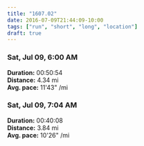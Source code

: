 ```yaml
---
title: "1607.02"
date: 2016-07-09T21:44:09-10:00
tags: ["run", "short", "long", "location"]
draft: true
---
```


### Sat, Jul 09, 6:00 AM

**Duration:** 00:50:54  
**Distance:** 4.34 mi  
**Avg. pace:** 11'43" /mi

### Sat, Jul 09, 7:04 AM

**Duration:** 00:40:08  
**Distance:** 3.84 mi  
**Avg. pace:** 10'26" /mi